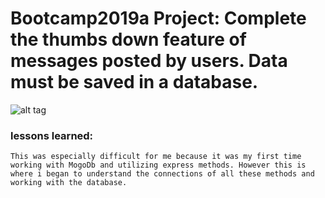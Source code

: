 # Bootcamp2019a Project: Complete the thumbs down feature of messages posted by users. Data must be saved in a database.

![alt tag](homePage.jpg)

### lessons learned:
```
This was especially difficult for me because it was my first time working with MogoDb and utilizing express methods. However this is where i began to understand the connections of all these methods and working with the database. 

```
